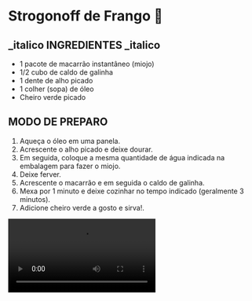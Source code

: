 # Strogonoff de Frango :chicken:

## _italico INGREDIENTES _italico

- 1 pacote de macarrão instantâneo (miojo)
- 1/2 cubo de caldo de galinha
- 1 dente de alho picado
- 1 colher (sopa) de óleo
- Cheiro verde picado

## MODO DE PREPARO

1. Aqueça o óleo em uma panela.
2. Acrescente o alho picado e deixe dourar.
3. Em seguida, coloque a mesma quantidade de água indicada na embalagem para fazer o miojo.
4. Deixe ferver.
5. Acrescente o macarrão e em seguida o caldo de galinha.
6. Mexa por 1 minuto e deixe cozinhar no tempo indicado (geralmente 3 minutos).
7. Adicione cheiro verde a gosto e sirva!.



<video src="https://www.youtube.com/watch?v=M5v1nXiUaOI&ab_channel=JomaTech" />




